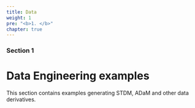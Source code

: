 ```yaml
---
title: Data
weight: 1
pre: "<b>1. </b>"
chapter: true
---
```


### Section 1

# Data Engineering examples

This section contains examples generating STDM, ADaM and other data derivatives.